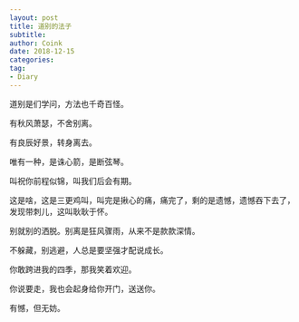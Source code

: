 ```yaml
---
layout: post
title: 道别的法子
subtitle: 
author: Coink
date: 2018-12-15
categories:
tag:
- Diary
---
```




道别是们学问，方法也千奇百怪。



有秋风萧瑟，不舍别离。



有良辰好景，转身离去。



唯有一种，是诛心箭，是断弦琴。



叫祝你前程似锦，叫我们后会有期。



这是啥，这是三更鸡叫，叫完是揪心的痛，痛完了，剩的是遗憾，遗憾吞下去了，发现带刺儿，这叫耿耿于怀。



别就别的洒脱。别离是狂风骤雨，从来不是款款深情。



不躲藏，别逃避，人总是要坚强才配说成长。



你敢跨进我的四季，那我笑着欢迎。



你说要走，我也会起身给你开门，送送你。



有憾，但无妨。



